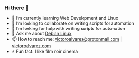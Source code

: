 ### Hi there 👋
<!--
- 🔭 I’m currently working on [100 Days of Code challenge](https://www.100daysofcode.com/)
-->
- 🌱 I’m currently learning Web Development and Linux
- 👯 I’m looking to collaborate on writing scripts for automation
- 🤔 I’m looking for help with writing scripts for automation
- 💬 Ask me about [Debian Linux](https://www.debian.org)
- 📫 How to reach me: victoroalvarez@protonmail.com | [victoroalvarez.com](victoroalvarez.com)
- ⚡ Fun fact: I like film noir cinema
